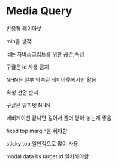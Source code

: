 # Media Query

반응형 레이아웃



min을 생각!



id는 자바스크립트를 위한 공간,속성

구글은 id 사용 금지

NHN은 일부 약속된 레이아웃에서만 활용

속성 선언 순서

구글은 알파벳  NHN





네비게이션 끝나면 길어서 폴더 닫아 놓는게 좋음

fixed top margin을 줘야함

sticky top 일반적으로 많이 사용

modal data bs target id 일치해야함



